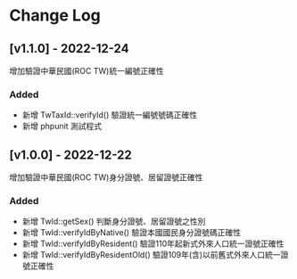 # Change Log

## [v1.1.0] - 2022-12-24
增加驗證中華民國(ROC TW)統一編號正確性

### Added
- 新增 TwTaxId::verifyId() 驗證統一編號號碼正確性
- 新增 phpunit 測試程式

## [v1.0.0] - 2022-12-22
增加驗證中華民國(ROC TW)身分證號、居留證號正確性

### Added
- 新增 TwId::getSex() 判斷身分證號、居留證號之性別
- 新增 TwId::verifyIdByNative() 驗證本國國民身分證號碼正確性
- 新增 TwId::verifyIdByResident() 驗證110年起新式外來人口統一證號正確性
- 新增 TwId::verifyIdByResidentOld() 驗證109年(含)以前舊式外來人口統一證號正確性